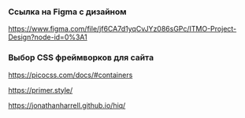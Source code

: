 ### Ссылка на Figma с дизайном

https://www.figma.com/file/jf6CA7d1yqCvJYz086sGPc/ITMO-Project-Design?node-id=0%3A1

### Выбор CSS фреймворков для сайта

https://picocss.com/docs/#containers

https://primer.style/

https://jonathanharrell.github.io/hiq/
